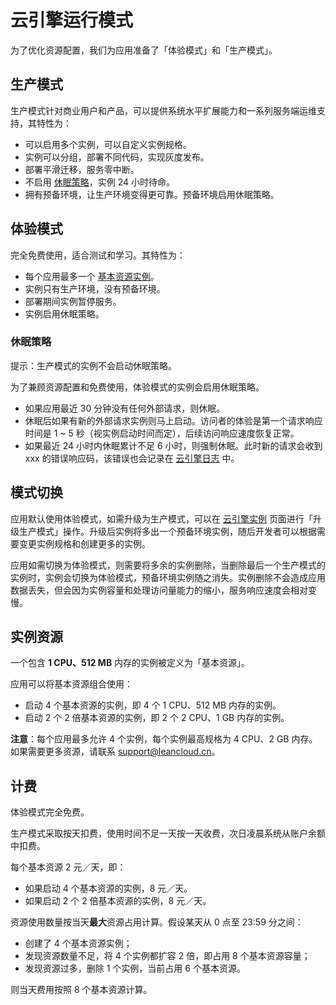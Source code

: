 # 云引擎运行模式

为了优化资源配置，我们为应用准备了「体验模式」和「生产模式」。

## 生产模式

生产模式针对商业用户和产品，可以提供系统水平扩展能力和一系列服务端运维支持，其特性为：

* 可以启用多个实例，可以自定义实例规格。
* 实例可以分组，部署不同代码，实现灰度发布。
* 部署平滑迁移，服务零中断。
* 不启用 [休眠策略](#休眠策略)，实例 24 小时待命。
* 拥有预备环境，让生产环境变得更可靠。预备环境启用休眠策略。

## 体验模式

完全免费使用，适合测试和学习。其特性为：

* 每个应用最多一个 [基本资源实例](#实例资源)。
* 实例只有生产环境，没有预备环境。
* 部署期间实例暂停服务。
* 实例启用休眠策略。

### 休眠策略

<div class="callout callout-info">提示：生产模式的实例不会启动休眠策略。</div>

为了兼顾资源配置和免费使用，体验模式的实例会启用休眠策略。

* 如果应用最近 30 分钟没有任何外部请求，则休眠。
* 休眠后如果有新的外部请求实例则马上启动。访问者的体验是第一个请求响应时间是 1 ~ 5 秒（视实例启动时间而定），后续访问响应速度恢复正常。
* 如果最近 24 小时内休眠累计不足 6 小时，则强制休眠。此时新的请求会收到 xxx 的错误响应码，该错误也会记录在 [云引擎日志](/cloud.html?appid={{appid}}#/log) 中。

## 模式切换

应用默认使用体验模式，如需升级为生产模式，可以在 [云引擎实例](/cloud.html?appid={{appid}}#/leannode) 页面进行「升级生产模式」操作。升级后实例将多出一个预备环境实例，随后开发者可以根据需要变更实例规格和创建更多的实例。

应用如需切换为体验模式，则需要将多余的实例删除，当删除最后一个生产模式的实例时，实例会切换为体验模式，预备环境实例随之消失。实例删除不会造成应用数据丢失，但会因为实例容量和处理访问量能力的缩小，服务响应速度会相对变慢。

## 实例资源

一个包含 **1 CPU、512 MB** 内存的实例被定义为「基本资源」。

应用可以将基本资源组合使用：

* 启动 4 个基本资源的实例，即 4 个 1 CPU、512 MB 内存的实例。
* 启动 2 个 2 倍基本资源的实例，即 2 个 2 CPU、1 GB 内存的实例。

**注意**：每个应用最多允许 4 个实例，每个实例最高规格为 4 CPU、2 GB 内存。如果需要更多资源，请联系 <support@leancloud.cn>。

## 计费

体验模式完全免费。

生产模式采取按天扣费，使用时间不足一天按一天收费，次日凌晨系统从账户余额中扣费。

每个基本资源 2 元／天，即：

* 如果启动 4 个基本资源的实例，8 元／天。
* 如果启动 2 个 2 倍基本资源的实例，8 元／天。

资源使用数量按当天**最大**资源占用计算。假设某天从 0 点至 23:59 分之间：

* 创建了 4 个基本资源实例；
* 发现资源数量不足，将 4 个实例都扩容 2 倍，即占用 8 个基本资源容量；
* 发现资源过多，删除 1 个实例，当前占用 6 个基本资源。

则当天费用按照 8 个基本资源计算。
